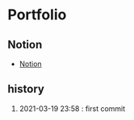 # Portfolio

## Notion

- [Notion](https://www.notion.so/dd90e5a07ddb42839325824f392c8dd1)

## history

1. 2021-03-19 23:58 : first commit
